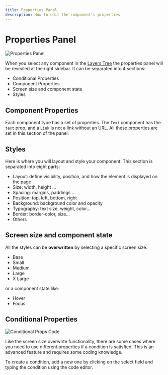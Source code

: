 ```yaml
---
title: Properties Panel
description: How to edit the component's properties
---
```

# Properties Panel

![Properties Panel](assets/properties-panel.png)

When you select any component in the [Layers Tree](./layers) the properties panel will be revealed at the right sidebar. It can be separated into 4 sections:

- Conditional Properties
- Component Properties
- Screen size and component state
- Styles

## Component Properties

Each component type has a set of properties. The `Text` component has the `text` prop, and a `Link` is not a link without an URL. All these properties are set in this section of the panel.

## Styles

Here is where you will layout and style your component. This section is separated into eight parts:

- Layout: define visibility, position, and how the element is displayed on the page
- Size: width, height ...
- Spacing: margins, paddings ...
- Position: top, left, bottom, right
- Background: background color and opacity
- Typography: text size, weight, color...
- Border: border-color, size...
- Others

## Screen size and component state

All the styles can be **overwritten** by selecting a specific screen size.

- Base
- Small
- Medium
- Large
- X Large

or a component state like:

- Hover
- Focus

## Conditional Properties

![Conditional Props Code](assets/conditional-props.png)

Like the screen size overwrite functionality, there are some cases where you need to use different properties if a condition is satisfied. This is an advanced feature and requires some coding knowledge.

To create a condition, add a new one by clicking on the select field and typing the condition using the code editor.
